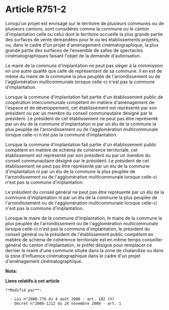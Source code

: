 # Article R751-2

Lorsqu'un projet est envisagé sur le territoire de plusieurs communes ou de plusieurs cantons, sont considérés comme la
commune ou le canton d'implantation celle ou celui dont le territoire accueille la plus grande partie des surfaces de vente
demandées pour le ou les établissements projetés, ou, dans le cadre d'un projet d'aménagement cinématographique, la plus
grande partie des surfaces de l'ensemble de salles de spectacles cinématographiques faisant l'objet de la demande
d'autorisation. 

Le maire de la commune d'implantation ne peut pas siéger à la commission en une autre qualité que celle de représentant de sa
commune. Il en est de même du maire de la commune la plus peuplée de l'arrondissement ou de l'agglomération multicommunale
lorsque celle-ci n'est pas la commune d'implantation. 

Lorsque la commune d'implantation fait partie d'un établissement public de coopération intercommunale compétent en matière
d'aménagement de l'espace et de développement, cet établissement est représenté par son président ou par un membre du conseil
communautaire désigné par le président. Le président de cet établissement ne peut pas être représenté par un élu de la
commune d'implantation ni par un élu de la commune la plus peuplée de l'arrondissement ou de l'agglomération multicommunale
lorsque celle-ci n'est pas la commune d'implantation. 

Lorsque la commune d'implantation fait partie d'un établissement public compétent en matière de schéma de cohérence
territoriale, cet établissement est représenté par son président ou par un membre du conseil communautaire désigné par le
président. Le président de cet établissement ne peut pas être représenté par un élu de la commune d'implantation ni par un
élu de la commune la plus peuplée de l'arrondissement ou de l'agglomération multicommunale lorsque celle-ci n'est pas la
commune d'implantation. 

Le président du conseil général ne peut pas être représenté par un élu de la commune d'implantation ni par un élu de la
commune la plus peuplée de l'arrondissement ou de l'agglomération multicommunale lorsque celle-ci n'est pas la commune
d'implantation. 

Lorsque le maire de la commune d'implantation, le maire de la commune la plus peuplée de l'arrondissement ou de
l'agglomération multicommunale lorsque celle-ci n'est pas la commune d'implantation, le président du conseil général ou le
président de l'établissement public compétent en matière de schéma de cohérence territoriale est en même temps conseiller
général du canton d'implantation, le préfet désigne pour remplacer ce dernier le maire d'une commune située dans la zone de
chalandise ou dans la zone d'influence cinématographique dans le cadre d'un projet d'aménagement cinématographique.

**Nota:**



**Liens relatifs à cet article**

	**Modifié par**:

	  - Loi n°2008-776 du 4 août 2008 - art. 102 (V)
	  - Décret n°2008-1212 du 24 novembre 2008 - art. 1
